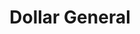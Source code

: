 ---
title: "Dollar General"
url: /alamogordo/dollar-general-us-highway-70-west/
shop: variety store
---